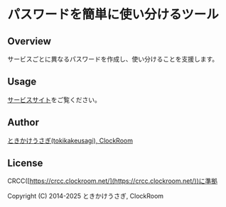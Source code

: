 # パスワードを簡単に使い分けるツール

## Overview
サービスごとに異なるパスワードを作成し、使い分けることを支援します。

## Usage
[サービスサイト](https://messe.clockroom.net/pwg/)をご覧ください。

## Author
[ときかけうさぎ(tokikakeusagi), ClockRoom](https://www.clockroom.net/)

## License
CRCC([https://crcc.clockroom.net/](https://crcc.clockroom.net/))に準拠

Copyright (C) 2014-2025 ときかけうさぎ, ClockRoom
